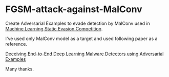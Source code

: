 # FGSM-attack-against-MalConv
Create Adversarial Examples to evade detection by MalConv used in [Machine Learning Static Evasion Competition](https://github.com/endgameinc/malware_evasion_competition).

I've used only MalConv model as a target and used following paper as a reference.

[Deceiving End-to-End Deep Learning Malware Detectors using Adversarial Examples](https://arxiv.org/abs/1802.04528)

Many thanks.
